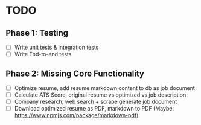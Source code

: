 # TODO

## Phase 1: Testing

- [ ] Write unit tests & integration tests
- [ ] Write End-to-end tests

## Phase 2: Missing Core Functionality

- [ ] Optimize resume, add resume markdown content to db as job document
- [ ] Calculate ATS Score, original resume vs optimized vs job description
- [ ] Company research, web search + scrape generate job document
- [ ] Download optimized resume as PDF, markdown to PDF (Maybe: https://www.npmjs.com/package/markdown-pdf)
